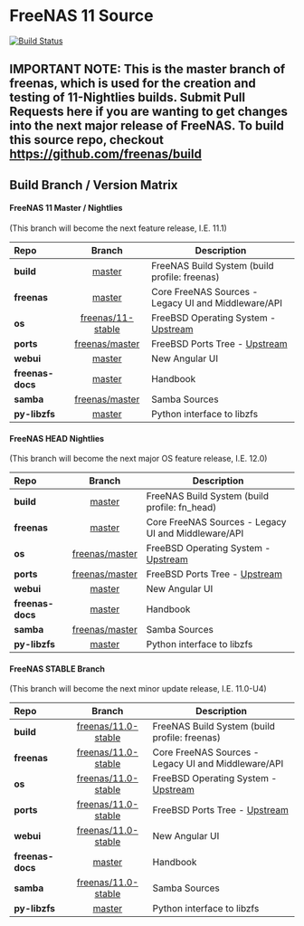 FreeNAS 11 Source
=============
[![Build Status](https://builds.ixsystems.com/jenkins/buildStatus/icon?job=FreeNAS%20-%20Master%20-%20Incremental%20Build)](https://builds.ixsystems.com/jenkins/job/FreeNAS%20-%20Master%20-%20Incremental%20Build/)

## IMPORTANT NOTE:  This is the master branch of freenas, which is used for the creation and testing of 11-Nightlies builds. Submit Pull Requests here if you are wanting to get changes into the next major release of FreeNAS. To build this source repo, checkout https://github.com/freenas/build

## Build Branch / Version Matrix

#### FreeNAS 11 Master / Nightlies
(This branch will become the next feature release, I.E. 11.1)

| Repo         | Branch            | Description |
|:-------------|:-----------------:|-------------|
| **build**  | [master](https://github.com/freenas/build/tree/master/) | FreeNAS Build System (build profile: freenas)|
| **freenas**  | [master](https://github.com/freenas/freenas/tree/master/) | Core FreeNAS Sources - Legacy UI and Middleware/API |
| **os**  | [freenas/11-stable](https://github.com/freenas/os/tree/freenas/11-stable/) | FreeBSD Operating System - [Upstream](https://github.com/freebsd/freebsd/tree/11-stable) |
| **ports**  | [freenas/master](https://github.com/freenas/ports/tree/freenas/master/) | FreeBSD Ports Tree - [Upstream](https://github.com/freebsd/freebsd-ports/tree/master) |
| **webui**  | [master](https://github.com/freenas/webui/tree/master/) | New Angular UI |
| **freenas-docs**  | [master](https://github.com/freenas/freenas-docs/tree/master/) | Handbook |
| **samba**  | [freenas/master](https://github.com/freenas/samba/tree/freenas/master/) | Samba Sources |
| **py-libzfs**  | [master](https://github.com/freenas/py-libzfs/tree/master/) | Python interface to libzfs |


#### FreeNAS HEAD Nightlies
(This branch will become the next major OS feature release, I.E. 12.0)

| Repo         | Branch            | Description |
|:-------------|:-----------------:|-------------|
| **build**  | [master](https://github.com/freenas/build/tree/master/) | FreeNAS Build System (build profile: fn_head)|
| **freenas**  | [master](https://github.com/freenas/freenas/tree/master/) | Core FreeNAS Sources - Legacy UI and Middleware/API |
| **os**  | [freenas/master](https://github.com/freenas/os/tree/freenas/master/) | FreeBSD Operating System - [Upstream](https://github.com/freebsd/freebsd/tree/master) |
| **ports**  | [freenas/master](https://github.com/freenas/ports/tree/freenas/master/) | FreeBSD Ports Tree - [Upstream](https://github.com/freebsd/freebsd-ports/tree/master) |
| **webui**  | [master](https://github.com/freenas/webui/tree/master/) | New Angular UI |
| **freenas-docs**  | [master](https://github.com/freenas/freenas-docs/tree/master/) | Handbook |
| **samba**  | [freenas/master](https://github.com/freenas/samba/tree/freenas/master/) | Samba Sources |
| **py-libzfs**  | [master](https://github.com/freenas/py-libzfs/tree/master/) | Python interface to libzfs |


#### FreeNAS STABLE Branch
(This branch will become the next minor update release, I.E. 11.0-U4)

| Repo         | Branch            | Description |
|:-------------|:-----------------:|-------------|
| **build**  | [freenas/11.0-stable](https://github.com/freenas/build/tree/freenas/11.0-stable/) | FreeNAS Build System (build profile: freenas)|
| **freenas**  | [freenas/11.0-stable](https://github.com/freenas/freenas/tree/freenas/11.0-stable/) | Core FreeNAS Sources - Legacy UI and Middleware/API |
| **os**  | [freenas/11.0-stable](https://github.com/freenas/os/tree/freenas/11.0-stable/) | FreeBSD Operating System - [Upstream](https://github.com/freebsd/freebsd/tree/stable/11) |
| **ports**  | [freenas/11.0-stable](https://github.com/freenas/ports/tree/freenas/11.0-stable/) | FreeBSD Ports Tree - [Upstream](https://github.com/freebsd/freebsd-ports/tree/branches/2017Q2) |
| **webui**  | [freenas/11.0-stable](https://github.com/freenas/webui/tree/freenas/11.0-stable/) | New Angular UI |
| **freenas-docs**  | [master](https://github.com/freenas/freenas-docs/tree/master/) | Handbook |
| **samba**  | [freenas/11.0-stable](https://github.com/freenas/samba/tree/freenas/11.0-stable/) | Samba Sources |
| **py-libzfs**  | [master](https://github.com/freenas/py-libzfs/tree/master/) | Python interface to libzfs |
